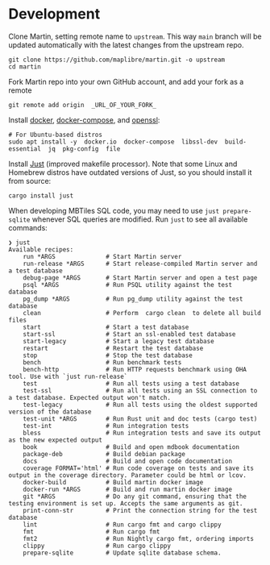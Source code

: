 # Development

Clone Martin, setting remote name to `upstream`. This way `main` branch will be updated automatically with the latest changes from the upstream repo.

```shell, ignore
git clone https://github.com/maplibre/martin.git -o upstream
cd martin
```

Fork Martin repo into your own GitHub account, and add your fork as a remote

```shell, ignore
git remote add origin  _URL_OF_YOUR_FORK_
```

Install [docker](https://docs.docker.com/get-docker/), [docker-compose](https://docs.docker.com/compose/), and [openssl](https://www.openssl.org/):

```shell, ignore
# For Ubuntu-based distros
sudo apt install -y  docker.io  docker-compose  libssl-dev  build-essential  jq  pkg-config  file
```

Install [Just](https://github.com/casey/just#readme) (improved makefile processor). Note that some Linux and Homebrew distros have outdated versions of Just, so you should install it from source:

```shell, ignore
cargo install just
```

When developing MBTiles SQL code, you may need to use `just prepare-sqlite` whenever SQL queries are modified. Run `just` to see all available commands:

```shell, ignore
❯ just
Available recipes:
    run *ARGS              # Start Martin server
    run-release *ARGS      # Start release-compiled Martin server and a test database
    debug-page *ARGS       # Start Martin server and open a test page
    psql *ARGS             # Run PSQL utility against the test database
    pg_dump *ARGS          # Run pg_dump utility against the test database
    clean                  # Perform  cargo clean  to delete all build files
    start                  # Start a test database
    start-ssl              # Start an ssl-enabled test database
    start-legacy           # Start a legacy test database
    restart                # Restart the test database
    stop                   # Stop the test database
    bench                  # Run benchmark tests
    bench-http             # Run HTTP requests benchmark using OHA tool. Use with `just run-release`
    test                   # Run all tests using a test database
    test-ssl               # Run all tests using an SSL connection to a test database. Expected output won't match.
    test-legacy            # Run all tests using the oldest supported version of the database
    test-unit *ARGS        # Run Rust unit and doc tests (cargo test)
    test-int               # Run integration tests
    bless                  # Run integration tests and save its output as the new expected output
    book                   # Build and open mdbook documentation
    package-deb            # Build debian package
    docs                   # Build and open code documentation
    coverage FORMAT='html' # Run code coverage on tests and save its output in the coverage directory. Parameter could be html or lcov.
    docker-build           # Build martin docker image
    docker-run *ARGS       # Build and run martin docker image
    git *ARGS              # Do any git command, ensuring that the testing environment is set up. Accepts the same arguments as git.
    print-conn-str         # Print the connection string for the test database
    lint                   # Run cargo fmt and cargo clippy
    fmt                    # Run cargo fmt
    fmt2                   # Run Nightly cargo fmt, ordering imports
    clippy                 # Run cargo clippy
    prepare-sqlite         # Update sqlite database schema.
```
